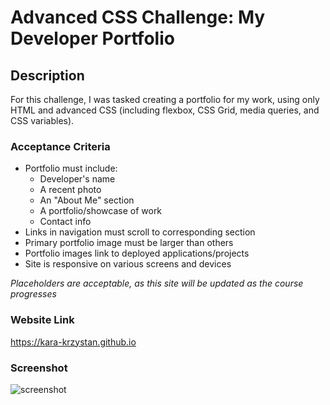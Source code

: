 # Advanced CSS Challenge: My Developer Portfolio

## Description

For this challenge, I was tasked creating a portfolio for my work, using only HTML and advanced CSS (including flexbox, CSS Grid, media queries, and CSS variables).

### Acceptance Criteria

* Portfolio must include:
    * Developer's name
    * A recent photo
    * An "About Me" section
    * A portfolio/showcase of work
    * Contact info
* Links in navigation must scroll to corresponding section
* Primary portfolio image must be larger than others
* Portfolio images link to deployed applications/projects
* Site is responsive on various screens and devices

*Placeholders are acceptable, as this site will be updated as the course progresses*

### Website Link

https://kara-krzystan.github.io

### Screenshot

![screenshot](https://github.com/kara-krzystan/kara-krzystan.github.io/blob/master/assets/images/Screenshot_portfolio.png)
